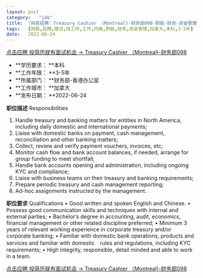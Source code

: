 ```yaml
---
layout:	post
category:	"job"
title:	"网易招聘：Treasury Cashier （Montreal)-财务部098-职能-财务-资金管理-加拿大本科3-5年"
tags:	[网易,招聘,面试,找工作,工作,内推,职能,财务,资金管理,加拿大,本科,3-5年]
date:	2022-06-24
---
```


[点击应聘 投简历就有面试机会 -> Treasury Cashier （Montreal)-财务部098](http://mobile.bole.netease.com/bole/boleDetail?id=39925&employeeId=346f03c3cda5f04c&key=all)



- **学历要求： **本科
- **工作年限： **3-5年
- **所属部门： **财务部-香港办公室
- **工作城市： **加拿大
- **发布日期： **2022-06-24



**职位描述**
Responsibilities
1.	Handle treasury and banking matters for entities in North America, including daily domestic and international payments;
2.	Liaise with domestic banks on payment, cash management, reconciliation and other banking matters;
3.	Collect, review and verify payment vouchers, invoices, etc;
4.	Monitor cash flow and bank account balances, if needed, arrange for group funding to meet shortfall;
5.	Handle bank accounts opening and administration, including ongoing KYC and compliance;
6.	Liaise with business teams on their treasury and banking requirements;
7.	Prepare periodic treasury and cash management reporting;
8.	Ad-hoc assignments instructed by the management.



**职位要求**
Qualifications
•	Good written and spoken English and Chinese.
•	Possess good communication skills and techniques with internal and external parties;
•	Bachelor’s degree in accounting, audit, economics, financial management or other related discipline preferred;
•	Minimum 3 years of relevant working experience in corporate treasury and/or corporate banking;
•	Familiar with domestic bank operations, products and services and familiar with domestic　rules and regulations, including KYC requirements;
•	High integrity, responsible, detail minded and able to work in a team.




[点击应聘 投简历就有面试机会 -> Treasury Cashier （Montreal)-财务部098](http://mobile.bole.netease.com/bole/boleDetail?id=39925&employeeId=346f03c3cda5f04c&key=all)
